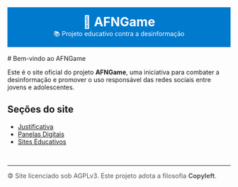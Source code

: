 <div style="text-align: center; padding: 1rem; background-color: #007ACC; color: white;">
<h1 style="margin: 0;">🧠 AFNGame</h1>
<p style="margin: 0;">📚 Projeto educativo contra a desinformação</p>
</div>
<br />
# Bem-vindo ao AFNGame

Este é o site oficial do projeto **AFNGame**, uma iniciativa para combater a desinformação e promover o uso responsável das redes sociais entre jovens e adolescentes.

## Seções do site

- [Justificativa](justificativa.md)
- [Panelas Digitais](panelas-digitais.md)
- [Sites Educativos](sites-educativos.md)
<br />
<hr />
<div>
<footer style="font-size: 0.9rem; color: #555;">
<div style="text-align: left;">🄯 Site licenciado sob AGPLv3. Este projeto adota a filosofia <strong>Copyleft</strong>.</div>
</footer>
</div>
